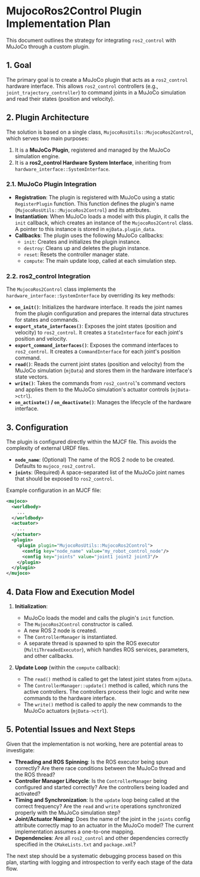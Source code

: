 # MujocoRos2Control Plugin Implementation Plan

This document outlines the strategy for integrating `ros2_control` with MuJoCo through a custom plugin.

## 1. Goal

The primary goal is to create a MuJoCo plugin that acts as a `ros2_control` hardware interface. This allows `ros2_control` controllers (e.g., `joint_trajectory_controller`) to command joints in a MuJoCo simulation and read their states (position and velocity).

## 2. Plugin Architecture

The solution is based on a single class, `MujocoRosUtils::MujocoRos2Control`, which serves two main purposes:
1.  It is a **MuJoCo Plugin**, registered and managed by the MuJoCo simulation engine.
2.  It is a **ros2_control Hardware System Interface**, inheriting from `hardware_interface::SystemInterface`.

### 2.1. MuJoCo Plugin Integration

- **Registration**: The plugin is registered with MuJoCo using a static `RegisterPlugin` function. This function defines the plugin's name (`MujocoRosUtils::MujocoRos2Control`) and its attributes.
- **Instantiation**: When MuJoCo loads a model with this plugin, it calls the `init` callback, which creates an instance of the `MujocoRos2Control` class. A pointer to this instance is stored in `mjData.plugin_data`.
- **Callbacks**: The plugin uses the following MuJoCo callbacks:
    - `init`: Creates and initializes the plugin instance.
    - `destroy`: Cleans up and deletes the plugin instance.
    - `reset`: Resets the controller manager state.
    - `compute`: The main update loop, called at each simulation step.

### 2.2. ros2_control Integration

The `MujocoRos2Control` class implements the `hardware_interface::SystemInterface` by overriding its key methods:

-   **`on_init()`**: Initializes the hardware interface. It reads the joint names from the plugin configuration and prepares the internal data structures for states and commands.
-   **`export_state_interfaces()`**: Exposes the joint states (position and velocity) to `ros2_control`. It creates a `StateInterface` for each joint's position and velocity.
-   **`export_command_interfaces()`**: Exposes the command interfaces to `ros2_control`. It creates a `CommandInterface` for each joint's position command.
-   **`read()`**: Reads the current joint states (position and velocity) from the MuJoCo simulation (`mjData`) and stores them in the hardware interface's state vectors.
-   **`write()`**: Takes the commands from `ros2_control`'s command vectors and applies them to the MuJoCo simulation's actuator controls (`mjData->ctrl`).
-   **`on_activate()` / `on_deactivate()`**: Manages the lifecycle of the hardware interface.

## 3. Configuration

The plugin is configured directly within the MJCF file. This avoids the complexity of external URDF files.

-   **`node_name`**: (Optional) The name of the ROS 2 node to be created. Defaults to `mujoco_ros2_control`.
-   **`joints`**: (Required) A space-separated list of the MuJoCo joint names that should be exposed to `ros2_control`.

Example configuration in an MJCF file:
```xml
<mujoco>
  <worldbody>
    ...
  </worldbody>
  <actuator>
    ...
  </actuator>
  <plugin>
    <plugin plugin="MujocoRosUtils::MujocoRos2Control">
      <config key="node_name" value="my_robot_control_node"/>
      <config key="joints" value="joint1 joint2 joint3"/>
    </plugin>
  </plugin>
</mujoco>
```

## 4. Data Flow and Execution Model

1.  **Initialization**:
    -   MuJoCo loads the model and calls the plugin's `init` function.
    -   The `MujocoRos2Control` constructor is called.
    -   A new ROS 2 node is created.
    -   The `ControllerManager` is instantiated.
    -   A separate thread is spawned to spin the ROS executor (`MultiThreadedExecutor`), which handles ROS services, parameters, and other callbacks.

2.  **Update Loop** (within the `compute` callback):
    -   The `read()` method is called to get the latest joint states from `mjData`.
    -   The `ControllerManager::update()` method is called, which runs the active controllers. The controllers process their logic and write new commands to the hardware interface.
    -   The `write()` method is called to apply the new commands to the MuJoCo actuators (`mjData->ctrl`).

## 5. Potential Issues and Next Steps

Given that the implementation is not working, here are potential areas to investigate:

-   **Threading and ROS Spinning**: Is the ROS executor being spun correctly? Are there race conditions between the MuJoCo thread and the ROS thread?
-   **Controller Manager Lifecycle**: Is the `ControllerManager` being configured and started correctly? Are the controllers being loaded and activated?
-   **Timing and Synchronization**: Is the `update` loop being called at the correct frequency? Are the `read` and `write` operations synchronized properly with the MuJoCo simulation step?
-   **Joint/Actuator Naming**: Does the name of the joint in the `joints` config attribute correctly map to an actuator in the MuJoCo model? The current implementation assumes a one-to-one mapping.
-   **Dependencies**: Are all `ros2_control` and other dependencies correctly specified in the `CMakeLists.txt` and `package.xml`?

The next step should be a systematic debugging process based on this plan, starting with logging and introspection to verify each stage of the data flow.